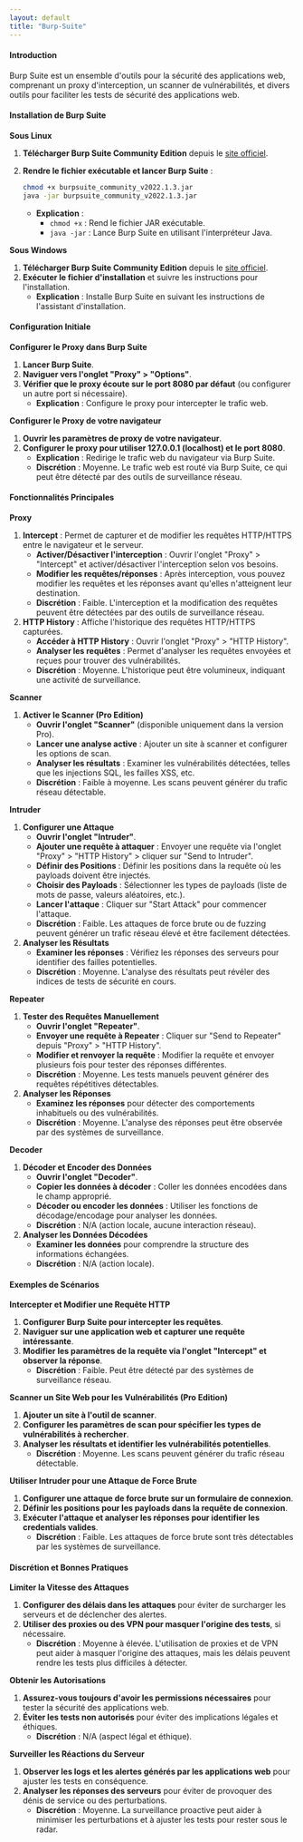 ```yaml
---
layout: default
title: "Burp-Suite"
---
```


#### Introduction

Burp Suite est un ensemble d'outils pour la sécurité des applications web, comprenant un proxy d'interception, un scanner de vulnérabilités, et divers outils pour faciliter les tests de sécurité des applications web.

#### Installation de Burp Suite

**Sous Linux**

1. **Télécharger Burp Suite Community Edition** depuis le [site officiel](https://portswigger.net/burp/communitydownload).
2.  **Rendre le fichier exécutable et lancer Burp Suite** :

    ```bash
    chmod +x burpsuite_community_v2022.1.3.jar
    java -jar burpsuite_community_v2022.1.3.jar
    ```

    * **Explication** :
      * `chmod +x` : Rend le fichier JAR exécutable.
      * `java -jar` : Lance Burp Suite en utilisant l'interpréteur Java.

**Sous Windows**

1. **Télécharger Burp Suite Community Edition** depuis le [site officiel](https://portswigger.net/burp/communitydownload).
2. **Exécuter le fichier d'installation** et suivre les instructions pour l'installation.
   * **Explication** : Installe Burp Suite en suivant les instructions de l'assistant d'installation.

#### Configuration Initiale

**Configurer le Proxy dans Burp Suite**

1. **Lancer Burp Suite**.
2. **Naviguer vers l'onglet "Proxy" > "Options"**.
3. **Vérifier que le proxy écoute sur le port 8080 par défaut** (ou configurer un autre port si nécessaire).
   * **Explication** : Configure le proxy pour intercepter le trafic web.

**Configurer le Proxy de votre navigateur**

1. **Ouvrir les paramètres de proxy de votre navigateur**.
2. **Configurer le proxy pour utiliser 127.0.0.1 (localhost) et le port 8080**.
   * **Explication** : Redirige le trafic web du navigateur via Burp Suite.
   * **Discrétion** : Moyenne. Le trafic web est routé via Burp Suite, ce qui peut être détecté par des outils de surveillance réseau.

#### Fonctionnalités Principales

**Proxy**

1. **Intercept** : Permet de capturer et de modifier les requêtes HTTP/HTTPS entre le navigateur et le serveur.
   * **Activer/Désactiver l'interception** : Ouvrir l'onglet "Proxy" > "Intercept" et activer/désactiver l'interception selon vos besoins.
   * **Modifier les requêtes/réponses** : Après interception, vous pouvez modifier les requêtes et les réponses avant qu'elles n'atteignent leur destination.
   * **Discrétion** : Faible. L'interception et la modification des requêtes peuvent être détectées par des outils de surveillance réseau.
2. **HTTP History** : Affiche l'historique des requêtes HTTP/HTTPS capturées.
   * **Accéder à HTTP History** : Ouvrir l'onglet "Proxy" > "HTTP History".
   * **Analyser les requêtes** : Permet d'analyser les requêtes envoyées et reçues pour trouver des vulnérabilités.
   * **Discrétion** : Moyenne. L'historique peut être volumineux, indiquant une activité de surveillance.

**Scanner**

1. **Activer le Scanner (Pro Edition)**
   * **Ouvrir l'onglet "Scanner"** (disponible uniquement dans la version Pro).
   * **Lancer une analyse active** : Ajouter un site à scanner et configurer les options de scan.
   * **Analyser les résultats** : Examiner les vulnérabilités détectées, telles que les injections SQL, les failles XSS, etc.
   * **Discrétion** : Faible à moyenne. Les scans peuvent générer du trafic réseau détectable.

**Intruder**

1. **Configurer une Attaque**
   * **Ouvrir l'onglet "Intruder"**.
   * **Ajouter une requête à attaquer** : Envoyer une requête via l'onglet "Proxy" > "HTTP History" > cliquer sur "Send to Intruder".
   * **Définir des Positions** : Définir les positions dans la requête où les payloads doivent être injectés.
   * **Choisir des Payloads** : Sélectionner les types de payloads (liste de mots de passe, valeurs aléatoires, etc.).
   * **Lancer l'attaque** : Cliquer sur "Start Attack" pour commencer l'attaque.
   * **Discrétion** : Faible. Les attaques de force brute ou de fuzzing peuvent générer un trafic réseau élevé et être facilement détectées.
2. **Analyser les Résultats**
   * **Examiner les réponses** : Vérifiez les réponses des serveurs pour identifier des failles potentielles.
   * **Discrétion** : Moyenne. L'analyse des résultats peut révéler des indices de tests de sécurité en cours.

**Repeater**

1. **Tester des Requêtes Manuellement**
   * **Ouvrir l'onglet "Repeater"**.
   * **Envoyer une requête à Repeater** : Cliquer sur "Send to Repeater" depuis "Proxy" > "HTTP History".
   * **Modifier et renvoyer la requête** : Modifier la requête et envoyer plusieurs fois pour tester des réponses différentes.
   * **Discrétion** : Moyenne. Les tests manuels peuvent générer des requêtes répétitives détectables.
2. **Analyser les Réponses**
   * **Examinez les réponses** pour détecter des comportements inhabituels ou des vulnérabilités.
   * **Discrétion** : Moyenne. L'analyse des réponses peut être observée par des systèmes de surveillance.

**Decoder**

1. **Décoder et Encoder des Données**
   * **Ouvrir l'onglet "Decoder"**.
   * **Copier les données à décoder** : Coller les données encodées dans le champ approprié.
   * **Décoder ou encoder les données** : Utiliser les fonctions de décodage/encodage pour analyser les données.
   * **Discrétion** : N/A (action locale, aucune interaction réseau).
2. **Analyser les Données Décodées**
   * **Examiner les données** pour comprendre la structure des informations échangées.
   * **Discrétion** : N/A (action locale).

#### Exemples de Scénarios

**Intercepter et Modifier une Requête HTTP**

1. **Configurer Burp Suite pour intercepter les requêtes**.
2. **Naviguer sur une application web et capturer une requête intéressante**.
3. **Modifier les paramètres de la requête via l'onglet "Intercept" et observer la réponse**.
   * **Discrétion** : Faible. Peut être détecté par des systèmes de surveillance réseau.

**Scanner un Site Web pour les Vulnérabilités (Pro Edition)**

1. **Ajouter un site à l'outil de scanner**.
2. **Configurer les paramètres de scan pour spécifier les types de vulnérabilités à rechercher**.
3. **Analyser les résultats et identifier les vulnérabilités potentielles**.
   * **Discrétion** : Moyenne. Les scans peuvent générer du trafic réseau détectable.

**Utiliser Intruder pour une Attaque de Force Brute**

1. **Configurer une attaque de force brute sur un formulaire de connexion**.
2. **Définir les positions pour les payloads dans la requête de connexion**.
3. **Exécuter l'attaque et analyser les réponses pour identifier les credentials valides**.
   * **Discrétion** : Faible. Les attaques de force brute sont très détectables par les systèmes de surveillance.

#### Discrétion et Bonnes Pratiques

**Limiter la Vitesse des Attaques**

1. **Configurer des délais dans les attaques** pour éviter de surcharger les serveurs et de déclencher des alertes.
2. **Utiliser des proxies ou des VPN pour masquer l'origine des tests**, si nécessaire.
   * **Discrétion** : Moyenne à élevée. L'utilisation de proxies et de VPN peut aider à masquer l'origine des attaques, mais les délais peuvent rendre les tests plus difficiles à détecter.

**Obtenir les Autorisations**

1. **Assurez-vous toujours d'avoir les permissions nécessaires** pour tester la sécurité des applications web.
2. **Éviter les tests non autorisés** pour éviter des implications légales et éthiques.
   * **Discrétion** : N/A (aspect légal et éthique).

**Surveiller les Réactions du Serveur**

1. **Observer les logs et les alertes générés par les applications web** pour ajuster les tests en conséquence.
2. **Analyser les réponses des serveurs** pour éviter de provoquer des dénis de service ou des perturbations.
   * **Discrétion** : Moyenne. La surveillance proactive peut aider à minimiser les perturbations et à ajuster les tests pour rester sous le radar.
